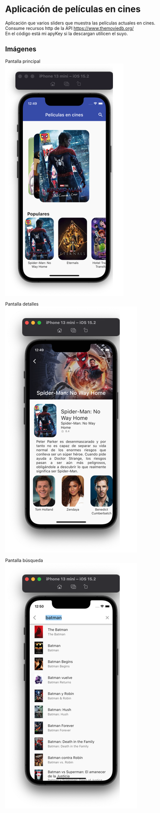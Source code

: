 # Aplicación de películas en cines

Aplicación que varios sliders que muestra las películas actuales en cines.  
Consume recursos http de la API https://www.themoviedb.org/   
En el código está mi apyKey si la descargan utilicen el suyo.


## Imágenes
Pantalla principal   
![home](./assets/home.png)

Pantalla detalles
![home](./assets/details.png)   

Pantalla búsqueda
![home](./assets/search.png)
